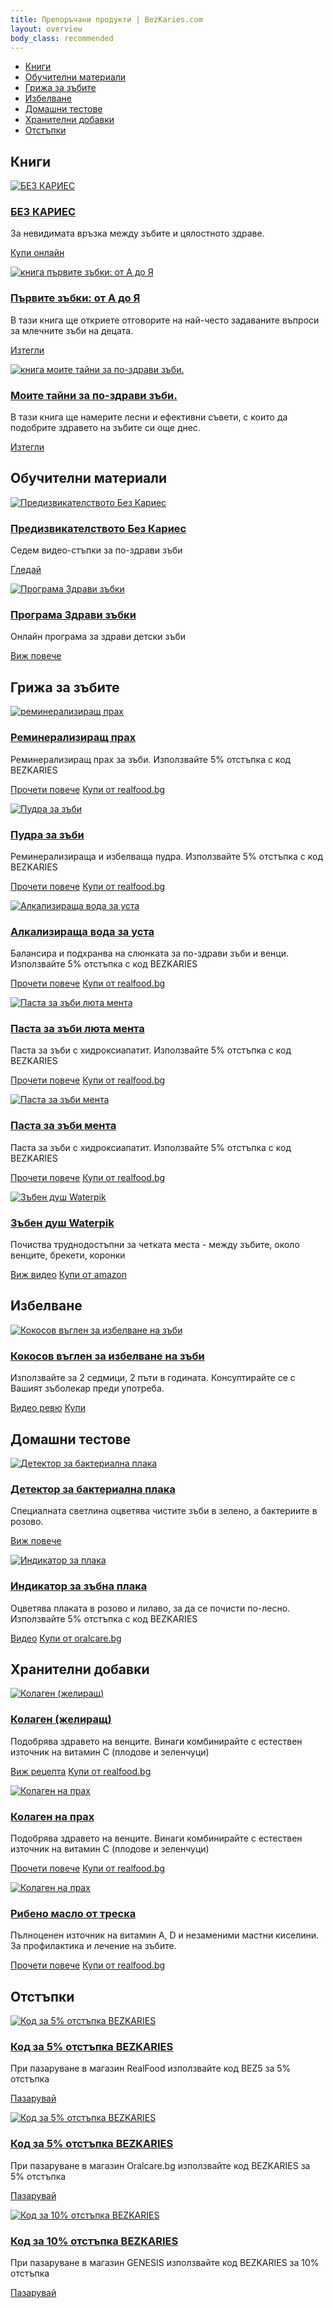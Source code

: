 ```yaml
---
title: Препоръчани продукти | BezKaries.com
layout: overview
body_class: recommended
---
```


<div class="product-nav">
  <ul class="nav-flex">
    <li><a href="#books">Книги</a></li>
    <li><a href="#education">Обучителни материали</a></li>
    <li><a href="#oralcare">Грижа за зъбите</a></li>
    <li><a href="#whitening">Избелване</a></li>
    <li><a href="#hometests">Домашни тестове</a></li>
    <li><a href="#supplements">Хранителни добавки</a></li>
    <li><a href="#discounts">Отстъпки</a></li>
    

   
  </ul>
</div>

<div class="product-container">
  <h2><a id="books"></a>Книги</h2>
  <div class="product-item">
    <div class="image-wrapper"><a href="https://bezkaries.com/blog/2019-08-02-за-невидимата-връзка-на-зъбите-с-здравето/"><img src="/images/recommended/books/bezkaries.jpg" alt="БЕЗ КАРИЕС"></a></div>
    <h3><a href="https://bezkaries.com/blog/2019-08-02-за-невидимата-връзка-на-зъбите-с-здравето/">БЕЗ КАРИЕС</a></h3>
    <div class="product-item-description">За невидимата връзка между зъбите и цялостното здраве.</div>
    <p><a class="button" href="https://bezkaries.com/blog/2019-08-02-за-невидимата-връзка-на-зъбите-с-здравето/#httpskibeanetbook2718fbclidiwar2mtbl0g11dz36wug31bdukpdmfkldjvwqgfidgrgz90mpdwdnnhgrauq--------httpsbezkariescomcontact----">Купи онлайн</a></p>
  </div>

  <div class="product-item">
    <div class="image-wrapper"><a href="/books/DrR.Simeonova-Pyrvite_zybki.pdf"><img src="/images/recommended/books/pyrvizybki.jpg" alt="книга първите зъбки: от А до Я"></a></div>
    <h3><a href="/books/DrR.Simeonova-Pyrvite_zybki.pdf">Първите зъбки: от А до Я</a></h3>
    <div class="product-item-description">В тази книга ще откриете отговорите на най-често задаваните въпроси за млечните зъби на децата.</div>
    <p><a class="button" href="/books/DrR.Simeonova-Pyrvite_zybki.pdf">Изтегли</a></p>
  </div>

  <div class="product-item">
    <div class="image-wrapper"><a href="/books/DrR.Simeonova-Moite_taini_za_po-zdravi_zybi.pdf"><img src="/images/recommended/books/tajni.png" alt="книга моите тайни за по-здрави зъби."></a></div>
    <h3><a href="/books/DrR.Simeonova-Moite_taini_za_po-zdravi_zybi.pdf">Моите тайни за по-здрави зъби.</a></h3>
    <div class="product-item-description">В тази книга ще намерите лесни и ефективни съвети, с които да подобрите здравето на зъбите си още днес.</div>
    <p><a class="button" href="/books/DrR.Simeonova-Moite_taini_za_po-zdravi_zybi.pdf">Изтегли</a></p>
  </div>



  <h2><a id="education"></a>Обучителни материали</h2>
  <div class="product-item">
    <div class="image-wrapper"><a href="https://www.youtube.com/watch?v=ImEy8NRblEY&list=PL6mQChybozg_JowT_dYcGd2CSxaFb4GrF"><img src="/images/recommended/education/BezKariesChallange.jpg" alt="Предизвикателството Без Кариес"></a></div>
    <h3><a href="https://www.youtube.com/watch?v=ImEy8NRblEY&list=PL6mQChybozg_JowT_dYcGd2CSxaFb4GrF">Предизвикателството Без Кариес</a></h3>
    <div class="product-item-description">Седем видео-стъпки за по-здрави зъби</div>
    <p><a class="button" href="https://www.youtube.com/watch?v=ImEy8NRblEY&list=PL6mQChybozg_JowT_dYcGd2CSxaFb4GrF">Гледай</a></p>
  </div>

  <div class="product-item">
    <div class="image-wrapper"><a href="https://programa.bezkaries.com"><img src="/images/recommended/education/programa-zdravi-zabki-image-4.jpg" alt="Програма Здрави зъбки"></a></div>
    <h3><a href="https://programa.bezkaries.com">Програма Здрави зъбки</a></h3>
    <div class="product-item-description">Онлайн програма за здрави детски зъби</div>
    <p><a class="button" href="https://programa.bezkaries.com">Виж повече</a></p>
  </div>


  
  <h2><a id="oralcare"></a>Грижа за зъбите</h2>
   <div class="product-item">
    <div class="image-wrapper"><a href="https://realfood.bg/product/remineralizirasht-prah-za-izbelvane-na-zabi"><img src="/images/recommended/oralcare/shine.jpg" alt="реминерализиращ прах"></a></div>
    <h3><a href="https://realfood.bg/product/remineralizirasht-prah-za-izbelvane-na-zabi">Реминерализиращ прах</a></h3>
    <div class="product-item-description">Реминерализиращ прах за зъби. Използвайте 5% отстъпка с код BEZKARIES</div>
    <p><a class="button" href="https://bezkaries.com/blog/2020-04-11-хидроксиапатит/">Прочети повече</a>
    <a class="button" href="https://realfood.bg/cart/discount:bezkaries">Купи от realfood.bg</a></p>
  </div>

   <div class="product-item">
    <div class="image-wrapper"><a href="https://realfood.bg/product/organic-dental-detox-tooth-whitening-powder"><img src="/images/recommended/oralcare/dentaldetox.jpg" alt="Пудра за зъби"></a></div>
    <h3><a href="https://realfood.bg/product/organic-dental-detox-tooth-whitening-powder">Пудра за зъби</a></h3>
    <div class="product-item-description">Реминерализираща и избелваща пудра. Използвайте 5% отстъпка с код BEZKARIES</div>
    <p><a class="button" href="https://bezkaries.com/blog/2020-04-11-хидроксиапатит/">Прочети повече</a>
    <a class="button" href="https://realfood.bg/cart/discount:bezkaries">Купи от realfood.bg</a></p>
  </div>

   <div class="product-item">
    <div class="image-wrapper"><a href="https://realfood.bg/product/dr-hishams-alkaline-mouth-rinse-500ml"><img src="/images/recommended/oralcare/mouthrinse.jpg" alt="Алкализираща вода за уста"></a></div>
    <h3><a href="https://realfood.bg/product/dr-hishams-alkaline-mouth-rinse-500ml">Алкализираща вода за уста</a></h3>
    <div class="product-item-description">Балансира и подхранва на слюнката за по-здрави зъби и венци. Използвайте 5% отстъпка с код BEZKARIES</div>
    <p><a class="button" href="https://bezkaries.com/blog/2020-04-11-хидроксиапатит/">Прочети повече</a>
    <a class="button" href="https://realfood.bg/cart/discount:bezkaries">Купи от realfood.bg</a></p>
  </div>

   <div class="product-item">
    <div class="image-wrapper"><a href="https://realfood.bg/product/dr-hishams-adult-vital-teeth-serum"><img src="/images/recommended/oralcare/vitalserum.jpg" alt="Паста за зъби люта мента"></a></div>
    <h3><a href="https://realfood.bg/product/dr-hishams-adult-vital-teeth-serum">Паста за зъби люта мента</a></h3>
    <div class="product-item-description">Паста за зъби с хидроксиапатит. Използвайте 5% отстъпка с код BEZKARIES</div>
    <p><a class="button" href="https://bezkaries.com/blog/2020-04-11-хидроксиапатит/">Прочети повече</a>
    <a class="button" href="https://realfood.bg/cart/discount:bezkaries">Купи от realfood.bg</a></p>
  </div>

   <div class="product-item">
    <div class="image-wrapper"><a href="https://realfood.bg/product/dr-hishams-baby-teeth-serum"><img src="/images/recommended/oralcare/babyserum.jpg" alt="Паста за зъби мента"></a></div>
    <h3><a href="https://realfood.bg/product/dr-hishams-baby-teeth-serum">Паста за зъби мента</a></h3>
    <div class="product-item-description">Паста за зъби с хидроксиапатит. Използвайте 5% отстъпка с код BEZKARIES</div>
    <p><a class="button" href="https://bezkaries.com/blog/2020-04-11-хидроксиапатит/">Прочети повече</a>
    <a class="button" href="https://realfood.bg/cart/discount:bezkaries">Купи от realfood.bg</a></p>
  </div>


  <div class="product-item">
    <div class="image-wrapper"><a href="https://amzn.to/2HxRLsz"><img src="/images/recommended/oralcare/waterpik.jpg" alt="Зъбен душ Waterpik"></a></div>
    <h3><a href="https://amzn.to/2HxRLsz">Зъбен душ Waterpik</a></h3>
    <div class="product-item-description">Почиства труднодостъпни за четката места - между зъбите, около венците, брекети, коронки</div>
    <p><a class="button" href="https://youtu.be/0jURRwxOooU">Виж видео</a>
    <a class="button" href="https://amzn.to/2HxRLsz">Купи от amazon</a></p>
  </div>


  <h2><a id="whitening"></a>Избелване</h2>
  <div class="product-item">
    <div class="image-wrapper"><a href="https://glowsmile.bg/?wpam_id=23"><img src="/images/recommended/whitening/cocopowder.jpg" alt="Кокосов въглен за избелване на зъби"></a></div>
    <h3><a href="https://glowsmile.bg/?wpam_id=23">Кокосов въглен за избелване на зъби</a></h3>
    <div class="product-item-description">Използвайте за 2 седмици, 2 пъти в годината. Консултирайте се с Вашият зъболекар преди употреба.</div>
    <p><a class="button" href="https://youtu.be/vNIuJFkYFos">Видео ревю</a>
    <a class="button" href="https://glowsmile.bg/?wpam_id=23">Купи</a></p>
  </div>



  <h2><a id="hometests"></a>Домашни тестове</h2>
  <div class="product-item">
    <div class="image-wrapper"><a href="http://bezcaries.com/детектори-на-зъбна-плака/"><img src="/images/recommended/hometests/plaquedetector.jpg" alt="Детектор за бактериална плака"></a></div>
    <h3><a href="http://bezcaries.com/детектори-на-зъбна-плака/">Детектор за бактериална плака</a></h3>
    <div class="product-item-description">Специалната светлина оцветява чистите зъби в зелено, а бактериите в розово.</div>
    <p><a class="button" href="http://bezcaries.com/детектори-на-зъбна-плака/">Виж повече</a></p>
  </div>

 <div class="product-item">
    <div class="image-wrapper"><a href="https://oralcare.bg/specialni-produkti/133-placaid-techen-plak-indikator-2-tona.html"><img src="/images/recommended/hometests/placaid.jpg" alt="Индикатор за плака"></a></div>
    <h3><a href="https://oralcare.bg/specialni-produkti/133-placaid-techen-plak-indikator-2-tona.html">Индикатор за зъбна плака</a></h3>
    <div class="product-item-description">Оцветява плаката в розово и лилаво, за да се почисти по-лесно. Използвайте 5% отстъпка с код BEZKARIES</div>
    <p><a class="button" href="https://youtu.be/xw9Zr8CiG00">Видео</a>
    <a class="button" href="https://oralcare.bg/specialni-produkti/133-placaid-techen-plak-indikator-2-tona.html">Купи от oralcare.bg</a></p>
  </div>


<h2><a id="supplements"></a>Хранителни добавки</h2>
  <div class="product-item">
    <div class="image-wrapper"><a href="https://www.amazon.co.uk/gp/product/B001ELLBJS/ref=as_li_qf_sp_asin_il_tl?ie=UTF8&camp=1634&creative=6738&creativeASIN=B001ELLBJS&linkCode=as2&tag=bezkariescom-21"><img src="/images/recommended/supplements/greatlakes1.jpg" alt="Колаген (желиращ)"></a></div>
    <h3><a href="https://www.amazon.co.uk/gp/product/B001ELLBJS/ref=as_li_qf_sp_asin_il_tl?ie=UTF8&camp=1634&creative=6738&creativeASIN=B001ELLBJS&linkCode=as2&tag=bezkariescom-21">Колаген (желиращ)</a></h3>
    <div class="product-item-description">Подобрява здравето на венците. Винаги комбинирайте с естествен източник на витамин С (плодове и зеленчуци)</div>
    <p><a class="button" href="https://bezkaries.com/blog/2016-09-12-полезни-бонбони/">Виж рецепта</a>
    <a class="button" href="https://realfood.bg/product/beef-gelatin">Купи от realfood.bg</a></p>
  </div>

  <div class="product-item">
    <div class="image-wrapper"><a href="https://amzn.to/2EXhQ0Z"><img src="/images/recommended/supplements/greatlakes2.jpg" alt="Колаген на прах"></a></div>
    <h3><a href="https://amzn.to/2EXhQ0Z">Колаген на прах</a></h3>
    <div class="product-item-description">Подобрява здравето на венците. Винаги комбинирайте с естествен източник на витамин С (плодове и зеленчуци)</div>
    <p><a class="button" href="https://bezkaries.com/blog/2017-03-12-пет-причини-да-приемаме-колаген/">Прочети повече</a>
    <a class="button" href="https://realfood.bg/product/hidroliziran-kolagen">Купи от realfood.bg</a></p>
  </div>

  <div class="product-item">
    <div class="image-wrapper"><a href="https://amzn.to/2HwTkXt"><img src="/images/recommended/supplements/evclo.jpg" alt="Колаген на прах"></a></div>
    <h3><a href="https://amzn.to/2HwTkXt">Рибено масло от треска</a></h3>
    <div class="product-item-description">Пълноценен източник на витамин А, D и незаменими мастни киселини. За профилактика и лечение на зъбите.</div>
    <p><a class="button" href="https://bezkaries.com/blog/2019-03-13-задължително-ли-е-рибеното-масло-за-здрави-зъби/">Прочети повече</a>
    <a class="button" href="https://realfood.bg">Купи от realfood.bg</a></p>
  </div>



  <h2><a id="discounts"></a>Отстъпки</h2>
  <div class="product-item">
    <div class="image-wrapper"><a href=" https://realfood.bg/cart/discount:bezkaries"><img src="/images/recommended/discounts/realfood.jpg" alt="Код за 5% отстъпка BEZKARIES"></a></div>
    <h3><a href=" https://realfood.bg/cart/discount:bezkaries">Код за 5% отстъпка BEZKARIES</a></h3>
    <div class="product-item-description">При пазаруване в магазин RealFood използвайте код BEZ5 за 5% отстъпка</div>
    <p><a class="button" href="https://realfood.bg">Пазарувай</a></p>
  </div>

  
  <div class="product-item">
    <div class="image-wrapper"><a href="https://oralcare.bg"><img src="/images/recommended/discounts/oralcare.jpg" alt="Код за 5% отстъпка BEZKARIES"></a></div>
    <h3><a href="https://oralcare.bg">Код за 5% отстъпка BEZKARIES</a></h3>
    <div class="product-item-description">При пазаруване в магазин Oralcare.bg използвайте код BEZKARIES за 5% отстъпка</div>
    <p><a class="button" href="https://oralcare.bg">Пазарувай</a></p>
  </div>

  <div class="product-item">
    <div class="image-wrapper"><a href="https://genesisprobiotic.com"><img src="/images/recommended/discounts/genesis.jpg" alt="Код за 10% отстъпка BEZKARIES"></a></div>
    <h3><a href="https://oralcare.bg">Код за 10% отстъпка BEZKARIES</a></h3>
    <div class="product-item-description">При пазаруване в магазин GENESIS използвайте код BEZKARIES за 10% отстъпка</div>
    <p><a class="button" href="https://genesisprobiotic.com">Пазарувай</a></p>
  </div>

</div>
